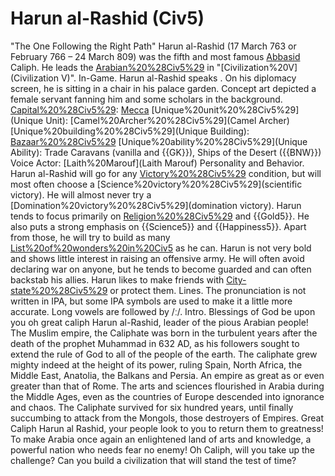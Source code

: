 # Harun al-Rashid (Civ5)

"The One Following the Right Path"
Harun al-Rashid (17 March 763 or February 766 – 24 March 809) was the fifth and most famous [Abbasid](Abbasid) Caliph. He leads the [Arabian%20%28Civ5%29](Arabs) in "[Civilization%20V](Civilization V)".
In-Game.
Harun al-Rashid speaks . On his diplomacy screen, he is sitting in a chair in his palace garden. Concept art depicted a female servant fanning him and some scholars in the background.
[Capital%20%28Civ5%29](Capital): [Mecca](Mecca)
[Unique%20unit%20%28Civ5%29](Unique Unit): [Camel%20Archer%20%28Civ5%29](Camel Archer)
[Unique%20building%20%28Civ5%29](Unique Building): [Bazaar%20%28Civ5%29](Bazaar)
[Unique%20ability%20%28Civ5%29](Unique Ability): Trade Caravans (vanilla and {{GK}}), Ships of the Desert ({{BNW}})
Voice Actor: [Laith%20Marouf](Laith Marouf)
Personality and Behavior.
Harun al-Rashid will go for any [Victory%20%28Civ5%29](victory) condition, but will most often choose a [Science%20victory%20%28Civ5%29](scientific victory). He will almost never try a [Domination%20victory%20%28Civ5%29](domination victory).
Harun tends to focus primarily on [Religion%20%28Civ5%29](religion) and {{Gold5}}. He also puts a strong emphasis on {{Science5}} and {{Happiness5}}. Apart from those, he will try to build as many [List%20of%20wonders%20in%20Civ5](wonders) as he can.
Harun is not very bold and shows little interest in raising an offensive army. He will often avoid declaring war on anyone, but he tends to become guarded and can often backstab his allies.
Harun likes to make friends with [City-state%20%28Civ5%29](city-states) or protect them.
Lines.
The pronunciation is not written in IPA, but some IPA symbols are used to make it a little more accurate. Long vowels are followed by /ː/.
Intro.
Blessings of God be upon you oh great caliph Harun al-Rashid, leader of the pious Arabian people! The Muslim empire, the Caliphate was born in the turbulent years after the death of the prophet Muhammad in 632 AD, as his followers sought to extend the rule of God to all of the people of the earth. The caliphate grew mighty indeed at the height of its power, ruling Spain, North Africa, the Middle East, Anatolia, the Balkans and Persia. An empire as great as or even greater than that of Rome. The arts and sciences flourished in Arabia during the Middle Ages, even as the countries of Europe descended into ignorance and chaos. The Caliphate survived for six hundred years, until finally succumbing to attack from the Mongols, those destroyers of Empires.
Great Caliph Harun al Rashid, your people look to you to return them to greatness! To make Arabia once again an enlightened land of arts and knowledge, a powerful nation who needs fear no enemy! Oh Caliph, will you take up the challenge? Can you build a civilization that will stand the test of time?